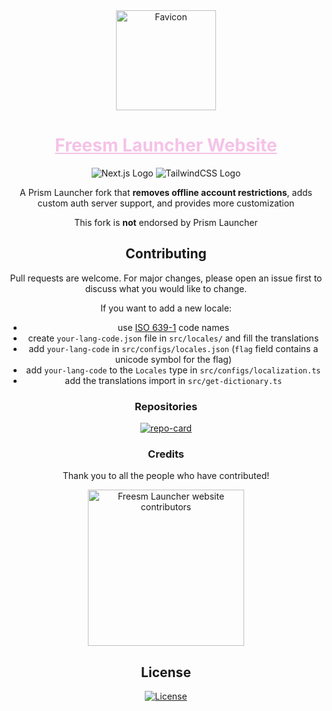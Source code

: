 <div align="center">

<img width="160" height="160" align="center" src="https://github.com/FreesmTeam/FreesmLauncher/raw/develop/docs/favicon.webp" alt="Favicon">

<h1>
  <a style="color:#f5c2e7" href="https://freesmlauncher.org/">Freesm Launcher Website</a>
</h1>

<img alt="Next.js Logo" src="https://img.shields.io/badge/Next-black?style=for-the-badge&logo=next.js&logoColor=white">
<img alt="TailwindCSS Logo" src="https://img.shields.io/badge/tailwindcss-%2338B2AC.svg?style=for-the-badge&logo=tailwind-css&logoColor=white">


<p><!-- To add some space between badges and text --></p>

<p>
A Prism Launcher fork that <strong>removes offline account restrictions</strong>, adds custom auth server support, and provides more customization
</p>

<p>
This fork is <strong>not</strong> endorsed by Prism Launcher
</p>

## Contributing

Pull requests are welcome. For major changes, please open an issue first to discuss what you would like to change.

If you want to add a new locale:

- use [ISO 639-1](https://ru.wikipedia.org/wiki/%D0%A1%D0%BF%D0%B8%D1%81%D0%BE%D0%BA_%D0%BA%D0%BE%D0%B4%D0%BE%D0%B2_ISO_639-1) code names
- create `your-lang-code.json` file in `src/locales/` and fill the translations
- add `your-lang-code` in `src/configs/locales.json` (`flag` field contains a unicode symbol for the flag)
- add `your-lang-code` to the `Locales` type in `src/configs/localization.ts`
- add the translations import in `src/get-dictionary.ts`

### Repositories

[![repo-card]](https://github.com/freesmteam/freesmlauncher)

### Credits

Thank you to all the people who have contributed!

<a href="https://github.com/freesmteam/website-freesmlauncher/graphs/contributors">
  <img alt="Freesm Launcher website contributors" src="https://contrib.rocks/image?repo=freesmteam/website-freesmlauncher" width="250"/>
</a>

## License

<a href="./LICENSE">
  <img src="https://img.shields.io/github/license/freesmteam/website-freesmlauncher?label=License&logo=gnu&color=C4282D&style=for-the-badge" alt="License">
</a>

</div>

<!-- Variables -->

[repo-card]: https://github-readme-stats.vercel.app/api/pin/?username=freesmteam&repo=freesmlauncher&bg_color=0c0c13&text_color=ffffff&title_color=f5c2e7&icon_color=f5c2e7&border_radius=8&hide_border=true